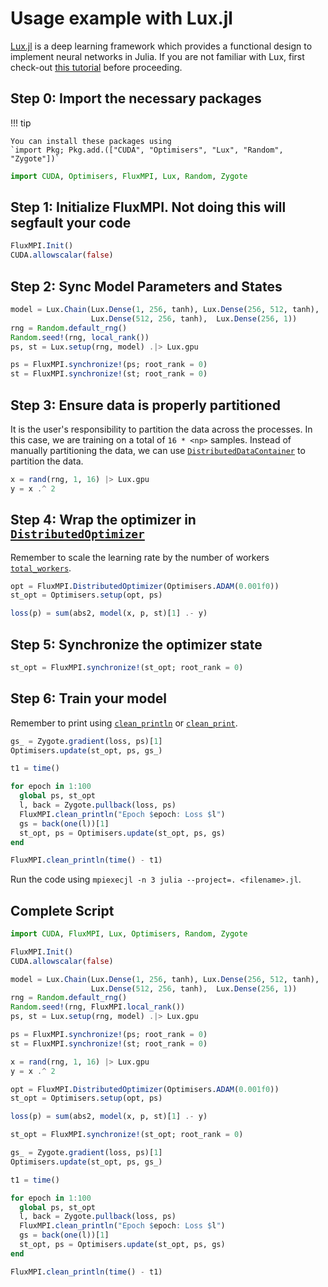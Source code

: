 # Usage example with Lux.jl

[Lux.jl](http://lux.csail.mit.edu/stable/) is a deep learning framework which provides a
functional design to implement neural networks in Julia. If you are not familiar with Lux,
first check-out
[this tutorial](http://lux.csail.mit.edu/stable/examples/generated/beginner/Basics/main/)
before proceeding.

## Step 0: Import the necessary packages

!!! tip

    You can install these packages using
    `import Pkg; Pkg.add.(["CUDA", "Optimisers", "Lux", "Random", "Zygote"])`

```julia
import CUDA, Optimisers, FluxMPI, Lux, Random, Zygote
```

## Step 1: Initialize FluxMPI. Not doing this will segfault your code

```julia
FluxMPI.Init()
CUDA.allowscalar(false)
```

## Step 2: Sync Model Parameters and States

```julia
model = Lux.Chain(Lux.Dense(1, 256, tanh), Lux.Dense(256, 512, tanh),
                  Lux.Dense(512, 256, tanh),  Lux.Dense(256, 1))
rng = Random.default_rng()
Random.seed!(rng, local_rank())
ps, st = Lux.setup(rng, model) .|> Lux.gpu

ps = FluxMPI.synchronize!(ps; root_rank = 0)
st = FluxMPI.synchronize!(st; root_rank = 0)
```

## Step 3: Ensure data is properly partitioned

It is the user's responsibility to partition the data across the processes. In this case,
we are training on a total of `16 * <np>` samples. Instead of manually partitioning the
data, we can use [`DistributedDataContainer`](@ref) to partition the data.

```julia
x = rand(rng, 1, 16) |> Lux.gpu
y = x .^ 2
```

## Step 4: Wrap the optimizer in [`DistributedOptimizer`](@ref)

Remember to scale the learning rate by the number of workers [`total_workers`](@ref).

```julia
opt = FluxMPI.DistributedOptimizer(Optimisers.ADAM(0.001f0))
st_opt = Optimisers.setup(opt, ps)

loss(p) = sum(abs2, model(x, p, st)[1] .- y)
```

## Step 5: Synchronize the optimizer state

```julia
st_opt = FluxMPI.synchronize!(st_opt; root_rank = 0)
```

## Step 6: Train your model

Remember to print using [`clean_println`](@ref) or [`clean_print`](@ref).


```julia
gs_ = Zygote.gradient(loss, ps)[1]
Optimisers.update(st_opt, ps, gs_)

t1 = time()

for epoch in 1:100
  global ps, st_opt
  l, back = Zygote.pullback(loss, ps)
  FluxMPI.clean_println("Epoch $epoch: Loss $l")
  gs = back(one(l))[1]
  st_opt, ps = Optimisers.update(st_opt, ps, gs)
end

FluxMPI.clean_println(time() - t1)
```

Run the code using `mpiexecjl -n 3 julia --project=. <filename>.jl`.


## Complete Script

```julia
import CUDA, FluxMPI, Lux, Optimisers, Random, Zygote

FluxMPI.Init()
CUDA.allowscalar(false)

model = Lux.Chain(Lux.Dense(1, 256, tanh), Lux.Dense(256, 512, tanh),
                  Lux.Dense(512, 256, tanh),  Lux.Dense(256, 1))
rng = Random.default_rng()
Random.seed!(rng, FluxMPI.local_rank())
ps, st = Lux.setup(rng, model) .|> Lux.gpu

ps = FluxMPI.synchronize!(ps; root_rank = 0)
st = FluxMPI.synchronize!(st; root_rank = 0)

x = rand(rng, 1, 16) |> Lux.gpu
y = x .^ 2

opt = FluxMPI.DistributedOptimizer(Optimisers.ADAM(0.001f0))
st_opt = Optimisers.setup(opt, ps)

loss(p) = sum(abs2, model(x, p, st)[1] .- y)

st_opt = FluxMPI.synchronize!(st_opt; root_rank = 0)

gs_ = Zygote.gradient(loss, ps)[1]
Optimisers.update(st_opt, ps, gs_)

t1 = time()

for epoch in 1:100
  global ps, st_opt
  l, back = Zygote.pullback(loss, ps)
  FluxMPI.clean_println("Epoch $epoch: Loss $l")
  gs = back(one(l))[1]
  st_opt, ps = Optimisers.update(st_opt, ps, gs)
end

FluxMPI.clean_println(time() - t1)
```